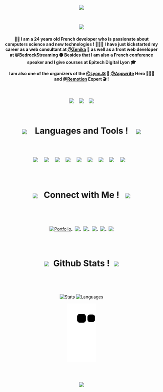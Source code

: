<p align="center">
	<img src="https://user-images.githubusercontent.com/60877626/138601059-95ee36dc-5e15-4b0b-b88b-338df28f8b30.png">
</p>

<br>

<p align="center">
	<img src="https://readme-typing-svg.herokuapp.com?color=%2321B9CB&center=true&vCenter=true&width=550&lines=Hi+there+%F0%9F%91%8B+I'm+Micka%C3%ABl+Alves+aka+Cruz+Azul+%F0%9F%94%B5">
</p>

<h4 align="center">

👋🏼 I am a 24 years old French developer who is passionate about computers science and new technologies ! 👨🏻‍💻 
I have just kickstarted my career as a web consultant at <a href="https://www.zenika.com/">@Zenika</a> 🔴 as well as a front web developer at <a href="https://www.bedrockstreaming.com/">@BedrockStreaming</a> ⚫️ Besides that I am also a French conference speaker and I give courses at Epitech Digital Lyon 🎓

I am also one of the organizers of the  <a href="https://lyonjs.org/">@LyonJS</a> 🦁 <a href="https://appwrite.io/heroes">@Appwrite</a> Hero 🦸🏼‍♂️ and <a href="https://www.remotion.dev/experts/mickael-alves">@Remotion</a> Expert 🎬 !
</h4>

<br>

<p align="center">
	<img src="https://user-images.githubusercontent.com/60877626/229935448-2dbfda91-c4b5-45a9-86d5-327862a8329d.png" height="100px">
	&nbsp;&nbsp;
	<img src="https://user-images.githubusercontent.com/60877626/229935401-fd876c96-5925-4e8f-92ac-ddd2f611d65d.png" height="100px">
	&nbsp;&nbsp;
	<img src="https://user-images.githubusercontent.com/60877626/229937021-c3e38019-d349-4647-bc7c-5b6a53626523.png" height="100px">
</p>


<br>


<!-- Technologies -->
<h1 align="center"><img align="center" src='https://user-images.githubusercontent.com/60877626/138604414-b936eeb4-de92-4563-8f67-1e97df173db1.gif' width="50">&nbsp;&nbsp;&nbsp; Languages and Tools ! &nbsp;&nbsp;&nbsp;<img align="center" src='https://user-images.githubusercontent.com/60877626/138604414-b936eeb4-de92-4563-8f67-1e97df173db1.gif' width="50">
</h1>
<br><br><br>
<div align="center">
	<img src="https://cdn.jsdelivr.net/gh/devicons/devicon@latest/icons/react/react-original.svg" width="45px">&nbsp;&nbsp;&nbsp;&nbsp;
		<img src="https://cdn.jsdelivr.net/gh/devicons/devicon@latest/icons/vuejs/vuejs-original.svg" width="45px">&nbsp;&nbsp;&nbsp;&nbsp;
	<img src="https://cdn.jsdelivr.net/gh/devicons/devicon@latest/icons/javascript/javascript-original.svg" width="45px">&nbsp;&nbsp;&nbsp;&nbsp;
	<img src="https://cdn.jsdelivr.net/gh/devicons/devicon@latest/icons/typescript/typescript-original.svg" width="45px">&nbsp;&nbsp;&nbsp;&nbsp;
	<img src="https://cdn.jsdelivr.net/gh/devicons/devicon@latest/icons/nodejs/nodejs-original.svg" width="45px">&nbsp;&nbsp;&nbsp;&nbsp;
	<img src="https://cdn.jsdelivr.net/gh/devicons/devicon@latest/icons/flutter/flutter-original.svg" width="45px">&nbsp;&nbsp;&nbsp;&nbsp;
	<img src="https://www.vectorlogo.zone/logos/firebase/firebase-icon.svg" width="45px">&nbsp;&nbsp;&nbsp;&nbsp;
	<img src="https://cdn.jsdelivr.net/gh/devicons/devicon@latest/icons/appwrite/appwrite-original.svg" width="45px">&nbsp;&nbsp;&nbsp;&nbsp;
	<img src="https://remotion.bootcss.com/img/logo-small.png" width="45px">&nbsp;&nbsp;&nbsp;&nbsp;
</div>
<!-- End of technologies -->

<br><br>

<!-- Links for contact -->
<h1 align="center"><img align="center" src='https://user-images.githubusercontent.com/60877626/138603595-67df9b05-b887-4d41-8d39-5ce4cd7f4ac3.gif' width="60">&nbsp;&nbsp; Connect with Me ! &nbsp;&nbsp;<img align="center" src='https://user-images.githubusercontent.com/60877626/138603595-67df9b05-b887-4d41-8d39-5ce4cd7f4ac3.gif' width="60">
</h1>
<br><br><br>
<p align="center">
	<a href="https://cruuzazul.dev"><img align="center" alt="Portfolio" title="Portfolio" src="https://img.shields.io/badge/website-21B9CB?style=for-the-badge&logo=About.me&logoColor=white"/>
	</a> &nbsp;
	<a href="https://www.github.com/CruuzAzul" target="blank">
		<img align="center" src="https://img.shields.io/badge/Github-100000?style=for-the-badge&logo=github&logoColor=white" />
	</a>
	</a> &nbsp;
	<a href="https://www.linkedin.com/in/mickaelalves/" target="blank">
		<img align="center" src="https://img.shields.io/badge/linkedin-0077B5?style=for-the-badge&logo=linkedin" />
	</a> &nbsp;
	<a href="mailto:alves.mckl@gmail.com" target="blank">
		<img align="center" src="https://img.shields.io/badge/gmail-D14836?style=for-the-badge&logo=gmail&logoColor=white" />
	</a> &nbsp;
	<a href="https://twitter.com/CruuzAzul" target="blank">
		<img align="center" src="https://img.shields.io/badge/Twitter-1DA1F2?style=for-the-badge&logo=twitter&logoColor=white" />
	</a>
	</a> &nbsp;
	<a href="https://dev.to/cruzazul" target="blank">
		<img align="center" src="https://img.shields.io/badge/dev.to-100000?style=for-the-badge&logo=dev.to&logoColor=white" />
	</a>
</p>

<!-- End of links for contact -->

<br><br>

<!-- Github graphs -->
<h1 align="center"><img align="center" src='https://user-images.githubusercontent.com/60877626/138603194-5e70860e-02d6-4ada-97c1-f969900dd3ce.gif' width="50">&nbsp; Github Stats ! &nbsp;<img align="center" src='https://user-images.githubusercontent.com/60877626/138603194-5e70860e-02d6-4ada-97c1-f969900dd3ce.gif' width="50">
</h1>
<br><br><br>
<p align="center">
  <img alt="Stats" src="https://github-readme-stats.vercel.app/api?username=CruuzAzul&show_icons=true&count_private=true&theme=react&hide_border=true&hide=issues,contribs&bg_color=00000000">
  <img alt="Languages" src="https://github-readme-stats.vercel.app/api/top-langs/?username=CruuzAzul&layout=compact&hide_border=true&hide=dart,c%2B%2B,ruby,Cmake,swift,c,kotlin,objective-c&theme=react&bg_color=00000000">
</p>
<p align="center">
  <img alt="🐍 Snake graph" src="https://github.com/CruuzAzul/CruuzAzul/blob/output/github-contribution-grid-snake.svg">
</p>
<!-- End of github graphs -->

<br><br>

<p align="center">
	<img src="https://readme-typing-svg.herokuapp.com?color=%2321B9CB&size=21&center=true&vCenter=true&width=750&lines=Thank+you+for+taking+the+time+to+view+my+GitHub+Profile+%F0%9F%9A%80">
	
</p>

